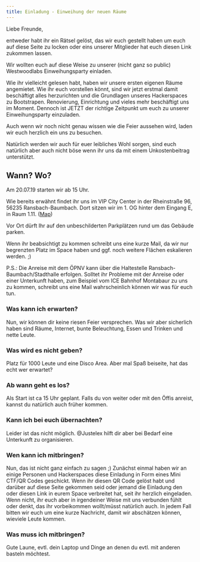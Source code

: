 ```yaml
---
title: Einladung - Einweihung der neuen Räume
---
```


Liebe Freunde,

entweder habt ihr ein Rätsel gelöst, das wir euch gestellt haben um euch auf diese Seite zu locken oder eins unserer Mitglieder hat euch diesen Link zukommen lassen.

Wir wollten euch auf diese Weise zu unserer (nicht ganz so public) Westwoodlabs Einweihungsparty einladen.  

Wie ihr vielleicht gelesen habt, haben wir unsere ersten eigenen Räume angemietet. Wie ihr euch vorstellen könnt, sind wir jetzt erstmal damit beschäftigt alles herzurichten und die Grundlagen unseres Hackerspaces zu Bootstrapen. Renovierung, Einrichtung und vieles mehr beschäftigt uns im Moment. Dennoch ist JETZT der richtige Zeitpunkt um euch zu unserer Einweihungsparty einzuladen. 

Auch wenn wir noch nicht genau wissen wie die Feier aussehen wird, laden wir euch herzlich ein uns zu besuchen. 

Natürlich werden wir auch für euer leibliches Wohl sorgen, sind euch natürlich aber auch nicht böse wenn ihr uns da mit einem Unkostenbeitrag unterstützt.

## Wann? Wo?
Am 20.07.19 starten wir ab 15 Uhr.

Wie bereits erwähnt findet ihr uns im VIP City Center in der Rheinstraße 96, 56235 Ransbach-Baumbach. Dort sitzen wir im 1. OG hinter dem Eingang E, in Raum 1.11. 
([Map](http://m.osmtools.de/0TUC930VxgG0TTsB30V__4))

Vor Ort dürft Ihr auf den unbeschilderten Parkplätzen rund um das Gebäude parken. 

Wenn ihr beabsichtigt zu kommen schreibt uns eine kurze Mail, da wir nur begrenzten Platz im Space haben und ggf. noch weitere Flächen eskalieren werden. ;) 

P.S.: Die Anreise mit dem ÖPNV kann über die Haltestelle Ransbach-Baumbach/Stadthalle erfolgen. Solltet ihr Probleme mit der Anreise oder einer Unterkunft haben, zum Beispiel vom ICE Bahnhof Montabaur zu uns zu kommen, schreibt uns eine Mail wahrscheinlich können wir was für euch tun.

### Was kann ich erwarten?
Nun, wir können dir keine riesen Feier versprechen. Was wir aber sicherlich haben sind Räume, Internet, bunte Beleuchtung, Essen und Trinken und nette Leute.

### Was wird es nicht geben?
Platz für 1000 Leute und eine Disco Area. Aber mal Spaß beiseite, hat das echt wer erwartet?

### Ab wann geht es los?
Als Start ist ca 15 Uhr geplant. Falls du von weiter oder mit den Öffis anreist, kannst du natürlich auch früher kommen.

### Kann ich bei euch übernachten?
Leider ist das nicht möglich. @Justelex hilft dir aber bei Bedarf eine Unterkunft zu organisieren.

### Wen kann ich mitbringen?
Nun, das ist nicht ganz einfach zu sagen ;) Zunächst einmal haben wir an einige Personen und Hackerspaces diese Einladung in Form eines Mini CTF/QR Codes geschickt. Wenn ihr diesen QR Code gelöst habt und darüber auf diese Seite gekommen seid oder jemand die Einladung den oder diesen Link in eurem Space verbreitet hat, seit ihr herzlich eingeladen. Wenn nicht, ihr euch aber in irgendeiner Weise mit uns verbunden fühlt oder denkt, das ihr vorbeikommen wollt/müsst natürlich auch. In jedem Fall bitten wir euch um eine kurze Nachricht, damit wir abschätzen können, wieviele Leute kommen.

### Was muss ich mitbringen?
Gute Laune, evtl. dein Laptop und Dinge an denen du evtl. mit anderen basteln möchtest. 